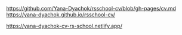 https://github.com/Yana-Dyachok/rsschool-cv/blob/gh-pages/cv.md
https://yana-dyachok.github.io/rsschool-cv/

https://yana-dyachok-cv-rs-school.netlify.app/
